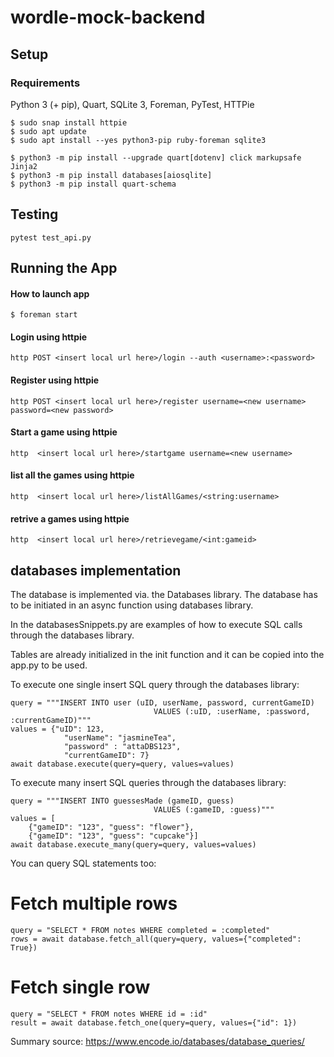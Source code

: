 # wordle-mock-backend

## Setup
### Requirements
Python 3 (+ pip), Quart, SQLite 3, Foreman, PyTest, HTTPie

```
$ sudo snap install httpie
$ sudo apt update
$ sudo apt install --yes python3-pip ruby-foreman sqlite3

$ python3 -m pip install --upgrade quart[dotenv] click markupsafe Jinja2
$ python3 -m pip install databases[aiosqlite]
$ python3 -m pip install quart-schema
```


## Testing

```
pytest test_api.py
```

## Running the App

#### How to launch app
```
$ foreman start
```

#### Login using httpie
```
http POST <insert local url here>/login --auth <username>:<password>
```

#### Register using httpie
```
http POST <insert local url here>/register username=<new username> password=<new password>
```

#### Start a game using httpie
```
http  <insert local url here>/startgame username=<new username>
```

#### list all the games using httpie
```
http  <insert local url here>/listAllGames/<string:username>
```

#### retrive a games using httpie
```
http  <insert local url here>/retrievegame/<int:gameid>
```

## databases implementation


The database is implemented via. the Databases library. The database has to be initiated in an async function using databases library.

In the databasesSnippets.py are examples of how to execute SQL calls through the databases library.

Tables are already initialized in the init function and it can be copied into the app.py to be used.

To execute one single insert SQL query through the databases library: 


```
query = """INSERT INTO user (uID, userName, password, currentGameID) 
                                VALUES (:uID, :userName, :password, :currentGameID)"""
values = {"uID": 123, 
            "userName": "jasmineTea", 
            "password" : "attaDBS123", 
            "currentGameID": 7}
await database.execute(query=query, values=values)
```

To execute many insert SQL queries through the databases library:


```
query = """INSERT INTO guessesMade (gameID, guess) 
                                VALUES (:gameID, :guess)"""
values = [
    {"gameID": "123", "guess": "flower"},
    {"gameID": "123", "guess": "cupcake"}]
await database.execute_many(query=query, values=values)
```

You can query SQL statements too:

# Fetch multiple rows

```
query = "SELECT * FROM notes WHERE completed = :completed"
rows = await database.fetch_all(query=query, values={"completed": True})
```

# Fetch single row

```
query = "SELECT * FROM notes WHERE id = :id"
result = await database.fetch_one(query=query, values={"id": 1})
```

Summary source: https://www.encode.io/databases/database_queries/ 


